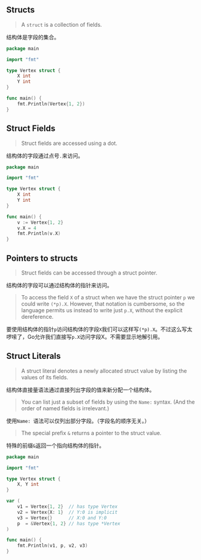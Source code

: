 ## Structs

> A `struct` is a collection of fields.

结构体是字段的集合。

```go
package main

import "fmt"

type Vertex struct {
	X int
	Y int
}

func main() {
	fmt.Println(Vertex{1, 2})
}
```

## Struct Fields

> Struct fields are accessed using a dot.

结构体的字段通过点号`.`来访问。

```go
package main

import "fmt"

type Vertex struct {
	X int
	Y int
}

func main() {
	v := Vertex{1, 2}
	v.X = 4
	fmt.Println(v.X)
}
```

##  Pointers to structs

> Struct fields can be accessed through a struct pointer.

结构体的字段可以通过结构体的指针来访问。

> To access the field `X` of a struct when we have the struct pointer `p` we could write `(*p).X`. However, that notation is cumbersome, so the language permits us instead to write just `p.X`, without the explicit dereference.

要使用结构体的指针`p`访问结构体的字段`X`我们可以这样写`(*p).X`。不过这么写太啰嗦了，Go允许我们直接写`p.X`访问字段X。不需要显示地解引用。

## Struct Literals

> A struct literal denotes a newly allocated struct value by listing the values of its fields.

结构体直接量语法通过直接列出字段的值来新分配一个结构体。

> You can list just a subset of fields by using the `Name:` syntax. (And the order of named fields is irrelevant.)

使用`Name: `语法可以仅列出部分字段。（字段名的顺序无关。）

> The special prefix `&` returns a pointer to the struct value.

特殊的前缀`&`返回一个指向结构体的指针。

```go
package main

import "fmt"

type Vertex struct {
	X, Y int
}

var (
	v1 = Vertex{1, 2}  // has type Vertex
	v2 = Vertex{X: 1}  // Y:0 is implicit
	v3 = Vertex{}      // X:0 and Y:0
	p  = &Vertex{1, 2} // has type *Vertex
)

func main() {
	fmt.Println(v1, p, v2, v3)
}
```
